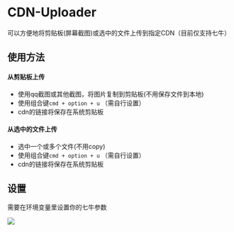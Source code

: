 # CDN-Uploader

可以方便地将剪贴板(屏幕截图)或选中的文件上传到指定CDN（目前仅支持七牛）

## 使用方法

#### 从剪贴板上传
* 使用qq截图或其他截图，将图片复制到剪贴板(不用保存文件到本地)
* 使用组合键`cmd + option + u` （需自行设置）
* cdn的链接将保存在系统剪贴板

#### 从选中的文件上传
* 选中一个或多个文件(不用copy)
* 使用组合键`cmd + option + u` （需自行设置）
* cdn的链接将保存在系统剪贴板

## 设置
需要在环境变量里设置你的七牛参数

<img src="http://file.zoufeng.net/1bd70541-cbd4-49e7-92bd-eafce6a78c3c.png">
